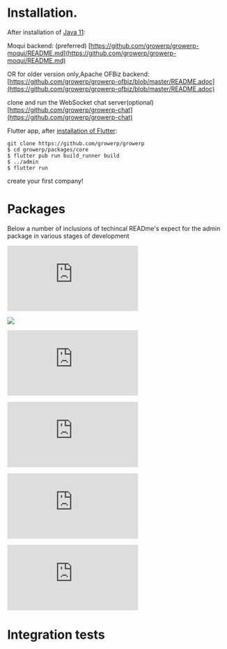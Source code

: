 

# Installation.

After installation of [Java 11](https://openjdk.java.net/install/):

Moqui backend: (preferred) [https://github.com/growerp/growerp-moqui/README.md](https://github.com/growerp/growerp-moqui/README.md)

OR for older version only,Apache OFBiz backend: [https://github.com/growerp/growerp-ofbiz/blob/master/README.adoc](https://github.com/growerp/growerp-ofbiz/blob/master/README.adoc)

clone and run the WebSocket chat server(optional) [https://github.com/growerp/growerp-chat](https://github.com/growerp/growerp-chat)

Flutter app, after [installation of Flutter](https://flutter.dev/docs/get-started/install):

```
git clone https://github.com/growerp/growerp
$ cd growerp/packages/core
$ flutter pub run build_runner build
$ ../admin
$ flutter run
```

create your first company!


# Packages
Below a number of inclusions of techincal READme's expect for the admin package in various stages of development

![](https://raw.githubusercontent.com/growerp/growerp/master/packages/admin/README.md) 

![](https://raw.githubusercontent.com/growerp/growerp/master/packages/hotel)

![](https://raw.githubusercontent.com/growerp/growerp/master/packages/freelance/README.md)

![](https://raw.githubusercontent.com/growerp/growerp/master/packages/ecommerce/README.md)

![](https://raw.githubusercontent.com/growerp/growerp/master/packages/core/README.md)

![](https://raw.githubusercontent.com/growerp/growerp/master/packages/utils/README.md)

# Integration tests
